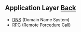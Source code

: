 ## Application Layer [Back](./../Network.md)

- [DNS](./dns/dns.md) (Domain Name System)
- [RPC](./rpc/rpc.md) (Remote Porcedure Call)
